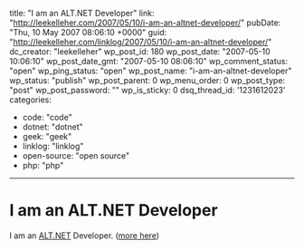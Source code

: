 title: "I am an ALT.NET Developer"
link: "http://leekelleher.com/2007/05/10/i-am-an-altnet-developer/"
pubDate: "Thu, 10 May 2007 08:06:10 +0000"
guid: "http://leekelleher.com/linklog/2007/05/10/i-am-an-altnet-developer/"
dc_creator: "leekelleher"
wp_post_id: 180
wp_post_date: "2007-05-10 10:06:10"
wp_post_date_gmt: "2007-05-10 08:06:10"
wp_comment_status: "open"
wp_ping_status: "open"
wp_post_name: "i-am-an-altnet-developer"
wp_status: "publish"
wp_post_parent: 0
wp_menu_order: 0
wp_post_type: "post"
wp_post_password: ""
wp_is_sticky: 0
dsq_thread_id: '1231612023'
categories:
  - code: "code"
  - dotnet: "dotnet"
  - geek: "geek"
  - linklog: "linklog"
  - open-source: "open source"
  - php: "php"

---

# I am an ALT.NET Developer

I am an <a href="http://laribee.com/blog/2007/04/10/altnet/">ALT.NET</a> Developer. (<a href="http://weblogs.asp.net/jgalloway/archive/2007/05/02/are-you-alt-net.aspx">more here</a>)